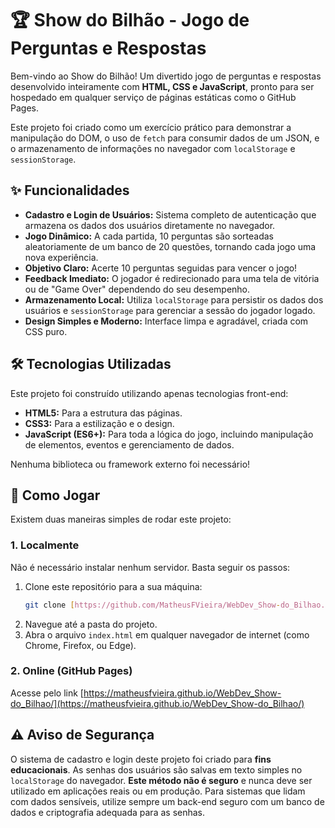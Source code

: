 # 🏆 Show do Bilhão - Jogo de Perguntas e Respostas

Bem-vindo ao Show do Bilhão! Um divertido jogo de perguntas e respostas desenvolvido inteiramente com **HTML, CSS e JavaScript**, pronto para ser hospedado em qualquer serviço de páginas estáticas como o GitHub Pages.

Este projeto foi criado como um exercício prático para demonstrar a manipulação do DOM, o uso de `fetch` para consumir dados de um JSON, e o armazenamento de informações no navegador com `localStorage` e `sessionStorage`.

## ✨ Funcionalidades

* **Cadastro e Login de Usuários:** Sistema completo de autenticação que armazena os dados dos usuários diretamente no navegador.
* **Jogo Dinâmico:** A cada partida, 10 perguntas são sorteadas aleatoriamente de um banco de 20 questões, tornando cada jogo uma nova experiência.
* **Objetivo Claro:** Acerte 10 perguntas seguidas para vencer o jogo!
* **Feedback Imediato:** O jogador é redirecionado para uma tela de vitória ou de "Game Over" dependendo do seu desempenho.
* **Armazenamento Local:** Utiliza `localStorage` para persistir os dados dos usuários e `sessionStorage` para gerenciar a sessão do jogador logado.
* **Design Simples e Moderno:** Interface limpa e agradável, criada com CSS puro.

## 🛠️ Tecnologias Utilizadas

Este projeto foi construído utilizando apenas tecnologias front-end:

* **HTML5:** Para a estrutura das páginas.
* **CSS3:** Para a estilização e o design.
* **JavaScript (ES6+):** Para toda a lógica do jogo, incluindo manipulação de elementos, eventos e gerenciamento de dados.

Nenhuma biblioteca ou framework externo foi necessário!

## 🚀 Como Jogar

Existem duas maneiras simples de rodar este projeto:

### 1. Localmente

Não é necessário instalar nenhum servidor. Basta seguir os passos:

1.  Clone este repositório para a sua máquina:
    ```bash
    git clone [https://github.com/MatheusFVieira/WebDev_Show-do_Bilhao.git](https://github.com/MatheusFVieira/WebDev_Show-do_Bilhao.git)
    ```
2.  Navegue até a pasta do projeto.
3.  Abra o arquivo `index.html` em qualquer navegador de internet (como Chrome, Firefox, ou Edge).

### 2. Online (GitHub Pages)

Acesse pelo link [https://matheusfvieira.github.io/WebDev_Show-do_Bilhao/](https://matheusfvieira.github.io/WebDev_Show-do_Bilhao/)

## ⚠️ Aviso de Segurança

O sistema de cadastro e login deste projeto foi criado para **fins educacionais**. As senhas dos usuários são salvas em texto simples no `localStorage` do navegador. **Este método não é seguro** e nunca deve ser utilizado em aplicações reais ou em produção. Para sistemas que lidam com dados sensíveis, utilize sempre um back-end seguro com um banco de dados e criptografia adequada para as senhas.